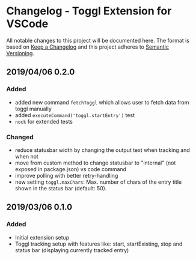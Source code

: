 # Changelog - Toggl Extension for VSCode

All notable changes to this project will be documented here. The format is based
on [Keep a Changelog](http://keepachangelog.com/en/1.0.0/) and this project
adheres to [Semantic Versioning](http://semver.org/spec/v2.0.0.html).

## 2019/04/06 0.2.0

### Added

- added new command `fetchToggl` which allows user to fetch data from toggl
  manually
- added `executeCommand('toggl.startEntry')` test
- `nock` for extended tests

### Changed

- reduce statusbar width by changing the output text when tracking and when not
- move from custom method to change statusbar to "internal" (not exposed in
  package.json) vs code command
- improve polling with better retry-handling
- new setting `toggl.maxChars`: Max. number of chars of the entry title shown in
  the status bar (default: 50).

## 2019/03/06 0.1.0

### Added

- Initial extension setup
- Toggl tracking setup with features like: start, startExisting, stop and status
  bar (displaying currently tracked entry)

